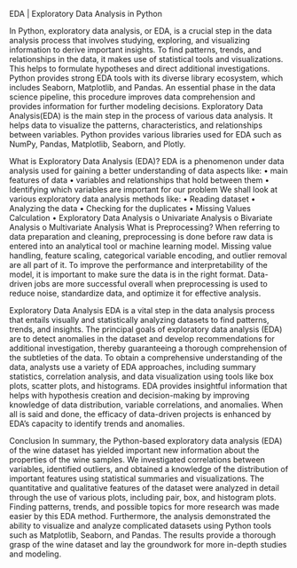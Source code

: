 EDA | Exploratory Data Analysis in Python

In Python, exploratory data analysis, or EDA, is a crucial step in the data analysis process that involves studying, exploring, and visualizing information to derive important insights. To find patterns, trends, and relationships in the data, it makes use of statistical tools and visualizations. This helps to formulate hypotheses and direct additional investigations. Python provides strong EDA tools with its diverse library ecosystem, which includes Seaborn, Matplotlib, and Pandas. An essential phase in the data science pipeline, this procedure improves data comprehension and provides information for further modeling decisions. Exploratory Data Analysis(EDA) is the main step in the process of various data analysis. It helps data to visualize the patterns, characteristics, and relationships between variables. Python provides various libraries used for EDA such as NumPy, Pandas, Matplotlib, Seaborn, and Plotly.

What is Exploratory Data Analysis (EDA)? EDA is a phenomenon under data analysis used for gaining a better understanding of data aspects like: • main features of data • variables and relationships that hold between them • Identifying which variables are important for our problem We shall look at various exploratory data analysis methods like: • Reading dataset • Analyzing the data • Checking for the duplicates • Missing Values Calculation • Exploratory Data Analysis o Univariate Analysis o Bivariate Analysis o Multivariate Analysis What is Preprocessing? When referring to data preparation and cleaning, preprocessing is done before raw data is entered into an analytical tool or machine learning model. Missing value handling, feature scaling, categorical variable encoding, and outlier removal are all part of it. To improve the performance and interpretability of the model, it is important to make sure the data is in the right format. Data-driven jobs are more successful overall when preprocessing is used to reduce noise, standardize data, and optimize it for effective analysis.

Exploratory Data Analysis EDA is a vital step in the data analysis process that entails visually and statistically analyzing datasets to find patterns, trends, and insights. The principal goals of exploratory data analysis (EDA) are to detect anomalies in the dataset and develop recommendations for additional investigation, thereby guaranteeing a thorough comprehension of the subtleties of the data. To obtain a comprehensive understanding of the data, analysts use a variety of EDA approaches, including summary statistics, correlation analysis, and data visualization using tools like box plots, scatter plots, and histograms. EDA provides insightful information that helps with hypothesis creation and decision-making by improving knowledge of data distribution, variable correlations, and anomalies. When all is said and done, the efficacy of data-driven projects is enhanced by EDA’s capacity to identify trends and anomalies.

Conclusion In summary, the Python-based exploratory data analysis (EDA) of the wine dataset has yielded important new information about the properties of the wine samples. We investigated correlations between variables, identified outliers, and obtained a knowledge of the distribution of important features using statistical summaries and visualizations. The quantitative and qualitative features of the dataset were analyzed in detail through the use of various plots, including pair, box, and histogram plots. Finding patterns, trends, and possible topics for more research was made easier by this EDA method. Furthermore, the analysis demonstrated the ability to visualize and analyze complicated datasets using Python tools such as Matplotlib, Seaborn, and Pandas. The results provide a thorough grasp of the wine dataset and lay the groundwork for more in-depth studies and modeling.

